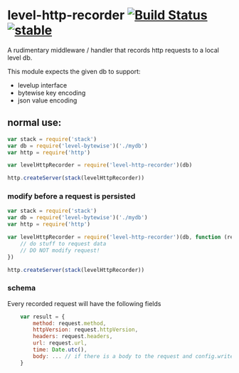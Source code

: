 # level-http-recorder [![Build Status](https://secure.travis-ci.org/kessler/level-http-recorder.png?branch=master)](http://travis-ci.org/kessler/level-http-recorder) [![stable](http://badges.github.io/stability-badges/dist/stable.svg)](http://github.com/badges/stability-badges)

A rudimentary middleware / handler that records http requests to a local level db.

This module expects the given db to support:
- levelup interface 
- bytewise key encoding
- json value encoding

## normal use:
```js
var stack = require('stack')
var db = require('level-bytewise')('./mydb')
var http = require('http')

var levelHttpRecorder = require('level-http-recorder')(db)

http.createServer(stack(levelHttpRecorder))

```

### modify before a request is persisted
```javascript
var stack = require('stack')
var db = require('level-bytewise')('./mydb')
var http = require('http')

var levelHttpRecorder = require('level-http-recorder')(db, function (requestData, request) {
    // do stuff to request data
    // DO NOT modify request!
})

http.createServer(stack(levelHttpRecorder))
```

### schema
Every recorded request will have the following fields
```javascript
    var result = {
        method: request.method,
        httpVersion: request.httpVersion,
        headers: request.headers,
        url: request.url,
        time: Date.utc(),
        body: ... // if there is a body to the request and config.writeBody === true
    }
```
